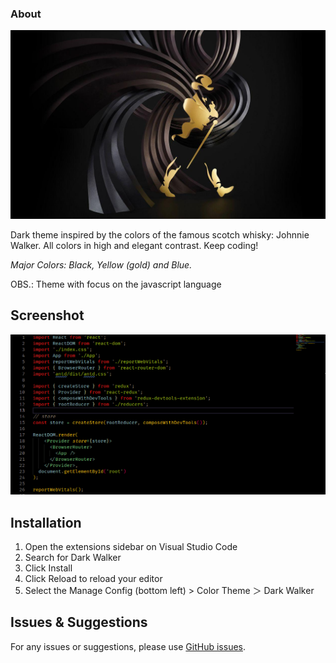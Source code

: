 ### About

![Logo](https://github.com/Miltonr87/Dark-Walker-Theme/blob/master/JWlogo.jpg)

Dark theme inspired by the colors of the famous scotch whisky: Johnnie Walker. All colors in high and elegant contrast. Keep coding!

*Major Colors: Black, Yellow (gold) and Blue.*

OBS.: Theme with focus on the javascript language

## Screenshot

![Screen Shot](https://github.com/Miltonr87/Dark-Walker-Theme/blob/master/screenshot.png)

## Installation

1. Open the extensions sidebar on Visual Studio Code
1. Search for Dark Walker
1. Click Install
1. Click Reload to reload your editor
1. Select the Manage Config (bottom left) > Color Theme ＞ Dark Walker

## Issues & Suggestions

For any issues or suggestions, please use [GitHub issues](https://github.com/Miltonr87/Dark-Walker-Theme/issues).

